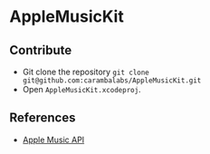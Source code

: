 # AppleMusicKit

## Contribute

- Git clone the repository `git clone git@github.com:carambalabs/AppleMusicKit.git`
- Open `AppleMusicKit.xcodeproj`.

## References

- [Apple Music API](https://developer.apple.com/library/content/documentation/NetworkingInternetWeb/Conceptual/AppleMusicWebServicesReference/index.html#//apple_ref/doc/uid/TP40017625-CH40-SW1)
